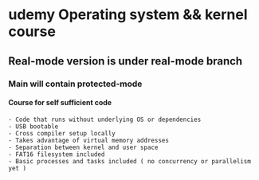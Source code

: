 # udemy Operating system && kernel course

## Real-mode version is under real-mode branch
### Main will contain protected-mode

#### Course for self sufficient code
    - Code that runs without underlying OS or dependencies
    - USB bootable 
    - Cross compiler setup locally
    - Takes advantage of virtual memory addresses
    - Separation between kernel and user space
    - FAT16 filesystem included
    - Basic processes and tasks included ( no concurrency or parallelism yet )
    
